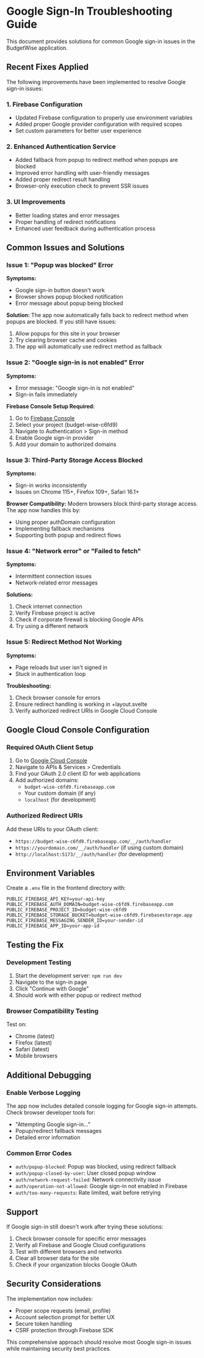 # Google Sign-In Troubleshooting Guide

This document provides solutions for common Google sign-in issues in the BudgetWise application.

## Recent Fixes Applied

The following improvements have been implemented to resolve Google sign-in issues:

### 1. Firebase Configuration
- Updated Firebase configuration to properly use environment variables
- Added proper Google provider configuration with required scopes
- Set custom parameters for better user experience

### 2. Enhanced Authentication Service
- Added fallback from popup to redirect method when popups are blocked
- Improved error handling with user-friendly messages
- Added proper redirect result handling
- Browser-only execution check to prevent SSR issues

### 3. UI Improvements
- Better loading states and error messages
- Proper handling of redirect notifications
- Enhanced user feedback during authentication process

## Common Issues and Solutions

### Issue 1: "Popup was blocked" Error

**Symptoms:**
- Google sign-in button doesn't work
- Browser shows popup blocked notification
- Error message about popup being blocked

**Solution:**
The app now automatically falls back to redirect method when popups are blocked. If you still have issues:

1. Allow popups for this site in your browser
2. Try clearing browser cache and cookies
3. The app will automatically use redirect method as fallback

### Issue 2: "Google sign-in is not enabled" Error

**Symptoms:**
- Error message: "Google sign-in is not enabled"
- Sign-in fails immediately

**Firebase Console Setup Required:**
1. Go to [Firebase Console](https://console.firebase.google.com)
2. Select your project (budget-wise-c6fd9)
3. Navigate to Authentication > Sign-in method
4. Enable Google sign-in provider
5. Add your domain to authorized domains

### Issue 3: Third-Party Storage Access Blocked

**Symptoms:**
- Sign-in works inconsistently
- Issues on Chrome 115+, Firefox 109+, Safari 16.1+

**Browser Compatibility:**
Modern browsers block third-party storage access. The app now handles this by:
- Using proper authDomain configuration
- Implementing fallback mechanisms
- Supporting both popup and redirect flows

### Issue 4: "Network error" or "Failed to fetch"

**Symptoms:**
- Intermittent connection issues
- Network-related error messages

**Solutions:**
1. Check internet connection
2. Verify Firebase project is active
3. Check if corporate firewall is blocking Google APIs
4. Try using a different network

### Issue 5: Redirect Method Not Working

**Symptoms:**
- Page reloads but user isn't signed in
- Stuck in authentication loop

**Troubleshooting:**
1. Check browser console for errors
2. Ensure redirect handling is working in +layout.svelte
3. Verify authorized redirect URIs in Google Cloud Console

## Google Cloud Console Configuration

### Required OAuth Client Setup

1. Go to [Google Cloud Console](https://console.cloud.google.com)
2. Navigate to APIs & Services > Credentials
3. Find your OAuth 2.0 client ID for web applications
4. Add authorized domains:
   - `budget-wise-c6fd9.firebaseapp.com`
   - Your custom domain (if any)
   - `localhost` (for development)

### Authorized Redirect URIs

Add these URIs to your OAuth client:
- `https://budget-wise-c6fd9.firebaseapp.com/__/auth/handler`
- `https://yourdomain.com/__/auth/handler` (if using custom domain)
- `http://localhost:5173/__/auth/handler` (for development)

## Environment Variables

Create a `.env` file in the frontend directory with:

```env
PUBLIC_FIREBASE_API_KEY=your-api-key
PUBLIC_FIREBASE_AUTH_DOMAIN=budget-wise-c6fd9.firebaseapp.com
PUBLIC_FIREBASE_PROJECT_ID=budget-wise-c6fd9
PUBLIC_FIREBASE_STORAGE_BUCKET=budget-wise-c6fd9.firebasestorage.app
PUBLIC_FIREBASE_MESSAGING_SENDER_ID=your-sender-id
PUBLIC_FIREBASE_APP_ID=your-app-id
```

## Testing the Fix

### Development Testing
1. Start the development server: `npm run dev`
2. Navigate to the sign-in page
3. Click "Continue with Google"
4. Should work with either popup or redirect method

### Browser Compatibility Testing
Test on:
- Chrome (latest)
- Firefox (latest)
- Safari (latest)
- Mobile browsers

## Additional Debugging

### Enable Verbose Logging
The app now includes detailed console logging for Google sign-in attempts. Check browser developer tools for:
- "Attempting Google sign-in..."
- Popup/redirect fallback messages
- Detailed error information

### Common Error Codes
- `auth/popup-blocked`: Popup was blocked, using redirect fallback
- `auth/popup-closed-by-user`: User closed popup window
- `auth/network-request-failed`: Network connectivity issue
- `auth/operation-not-allowed`: Google sign-in not enabled in Firebase
- `auth/too-many-requests`: Rate limited, wait before retrying

## Support

If Google sign-in still doesn't work after trying these solutions:

1. Check browser console for specific error messages
2. Verify all Firebase and Google Cloud configurations
3. Test with different browsers and networks
4. Clear all browser data for the site
5. Check if your organization blocks Google OAuth

## Security Considerations

The implementation now includes:
- Proper scope requests (email, profile)
- Account selection prompt for better UX
- Secure token handling
- CSRF protection through Firebase SDK

This comprehensive approach should resolve most Google sign-in issues while maintaining security best practices. 